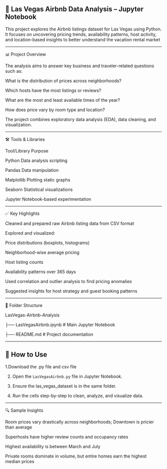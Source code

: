 🏨 Las Vegas Airbnb Data Analysis – Jupyter Notebook
---

This project explores the Airbnb listings dataset for Las Vegas using Python. It focuses on uncovering pricing trends, availability patterns, host activity, and location-based insights to better understand the vacation rental market

---

📊 Project Overview

The analysis aims to answer key business and traveler-related questions such as:

What is the distribution of prices across neighborhoods?

Which hosts have the most listings or reviews?

What are the most and least available times of the year?

How does price vary by room type and location?

The project combines exploratory data analysis (EDA), data cleaning, and visualization.

---

🛠️ Tools & Libraries

Tool/Library	Purpose

Python	Data analysis scripting

Pandas	Data manipulation

Matplotlib	Plotting static graphs

Seaborn	Statistical visualizations

Jupyter	Notebook-based experimentation

---

✅ Key Highlights

Cleaned and prepared raw Airbnb listing data from CSV format

Explored and visualized:

Price distributions (boxplots, histograms)

Neighborhood-wise average pricing

Host listing counts

Availability patterns over 365 days

Used correlation and outlier analysis to find pricing anomalies

Suggested insights for host strategy and guest booking patterns

---

📂 Folder Structure

LasVegas-Airbnb-Analysis

├── LasVegasAirbnb.ipynb        # Main Jupyter Notebook

├── README.md                   # Project documentation

---

## 🚀 How to Use

1.Download the .py file and csv file

2. Open the `LasVegasAirbnb.py` file in Jupyter Notebook.
   
3. Ensure the las_vegas_dataset is in the same folder.
   
4. Run the cells step-by-step to clean, analyze, and visualize data.
   
   

---
🔍 Sample Insights

Room prices vary drastically across neighborhoods; Downtown is pricier than average

Superhosts have higher review counts and occupancy rates

Highest availability is between March and July

Private rooms dominate in volume, but entire homes earn the highest median prices

